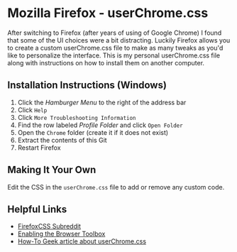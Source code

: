 # Mozilla Firefox - userChrome.css
After switching to Firefox (after years of using of Google Chrome) I found that some of the UI choices were a bit distracting. Luckily Firefox allows you to create a custom userChrome.css file to make as many tweaks as you'd like to personalize the interface. This is my personal userChrome.css file along with instructions on how to install them on another computer.

## Installation Instructions (Windows)
  1. Click the _Hamburger Menu_ to the right of the address bar
  2. Click `Help`
  3. Click `More Troubleshooting Information`
  4. Find the row labeled _Profile Folder_ and click `Open Folder`
  5. Open the `Chrome` folder (create it if it does not exist)
  6. Extract the contents of this Git
  7. Restart Firefox
  
## Making It Your Own
Edit the CSS in the `userChrome.css` file to add or remove any custom code.

## Helpful Links
  - [FirefoxCSS Subreddit](https://www.reddit.com/r/FirefoxCSS/)
  - [Enabling the Browser Toolbox](https://firefox-source-docs.mozilla.org/devtools-user/browser_toolbox/index.html)
  - [How-To Geek article about userChrome.css](https://www.howtogeek.com/334716/how-to-customize-firefoxs-user-interface-with-userchrome.css/)
